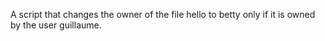 A script that changes the owner of the file hello to betty only if it is owned by the user guillaume.
